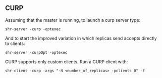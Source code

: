 CURP
----

Assuming that the master is running, to launch a curp server type:

    shr-server -curp -optexec

And to start the improved variation in which replicas send accepts
directly to clients:

    shr-server -curpOpt -optexec

CURP supports only custom clients. Run a CURP client with:

    shr-client -curp -args "-N <number_of_replicas> -pclients 0" -f